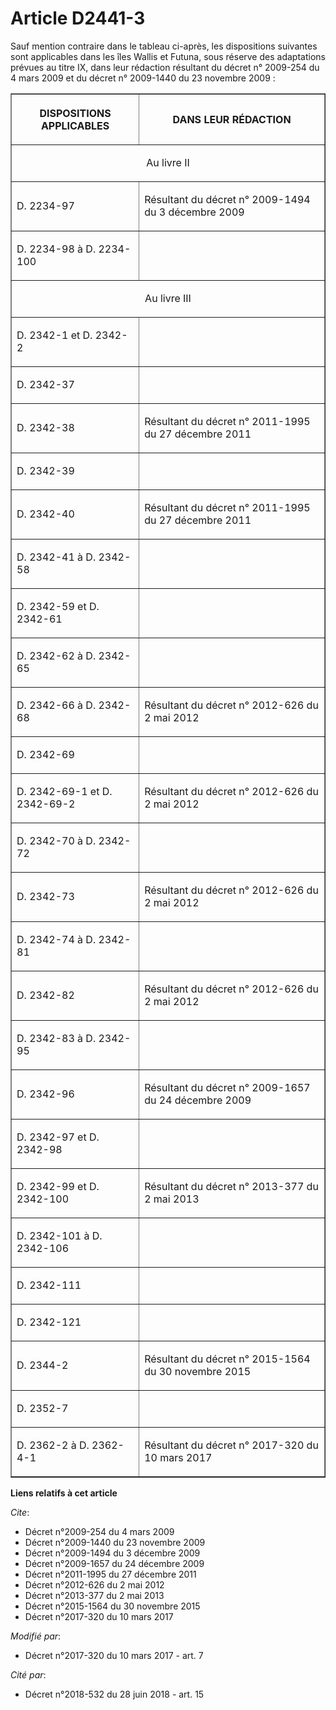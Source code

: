 # Article D2441-3

Sauf mention contraire dans le tableau ci-après, les dispositions suivantes sont applicables dans les îles Wallis et Futuna,
sous réserve des adaptations prévues au titre IX, dans leur rédaction résultant du  décret n° 2009-254 du 4 mars 2009  et du
décret n° 2009-1440 du 23 novembre 2009  :

<table border="1">
    <tbody>
      <tr>
        <th>

DISPOSITIONS APPLICABLES

</th>
        <th>

DANS LEUR RÉDACTION

</th>
      </tr>
      <tr>
        <td valign="middle" align="center" colspan="2">

Au livre II

</td>
      </tr>
      <tr>
        <td align="left" valign="middle">

D. 2234-97

</td>
        <td align="left" valign="middle">

Résultant du  décret n° 2009-1494 du 3 décembre 2009 

</td>
      </tr>
      <tr>
        <td valign="middle" align="left">

D. 2234-98 à D. 2234-100

</td>
        <td valign="middle" align="left">
      </td></tr>
      <tr>
        <td align="center" colspan="2" valign="middle">

Au livre III

</td>
      </tr>
      <tr>
        <td align="left" valign="middle">

D. 2342-1 et D. 2342-2

</td>
        <td valign="middle" align="left">
      </td></tr>
      <tr>
        <td align="left" valign="middle">

D. 2342-37

</td>
        <td valign="middle" align="left">
      </td></tr>
      <tr>
        <td valign="middle" align="left">

D. 2342-38

</td>
        <td valign="middle" align="left">

Résultant du  décret n° 2011-1995 du 27 décembre 2011 

</td>
      </tr>
      <tr>
        <td valign="middle" align="left">

D. 2342-39

</td>
        <td valign="middle" align="left">
      </td></tr>
      <tr>
        <td align="left" valign="middle">

D. 2342-40

</td>
        <td align="left" valign="middle">

Résultant du  décret n° 2011-1995 du 27 décembre 2011 

</td>
      </tr>
      <tr>
        <td align="left" valign="middle">

D. 2342-41 à D. 2342-58

</td>
        <td valign="middle" align="left">
      </td></tr>
      <tr>
        <td valign="middle" align="left">

D. 2342-59 et D. 2342-61

</td>
        <td valign="middle" align="left">
      </td></tr>
      <tr>
        <td valign="middle" align="left">

D. 2342-62 à D. 2342-65

</td>
        <td align="left" valign="middle">
      </td></tr>
      <tr>
        <td align="left" valign="middle">

D. 2342-66 à D. 2342-68

</td>
        <td valign="middle" align="left">

Résultant du  décret n° 2012-626 du 2 mai 2012 

</td>
      </tr>
      <tr>
        <td align="left" valign="middle">

D. 2342-69

</td>
        <td valign="middle" align="left">
      </td></tr>
      <tr>
        <td align="left" valign="middle">

D. 2342-69-1 et D. 2342-69-2

</td>
        <td valign="middle" align="left">

Résultant du  décret n° 2012-626 du 2 mai 2012 

</td>
      </tr>
      <tr>
        <td align="left" valign="middle">

D. 2342-70 à D. 2342-72

</td>
        <td valign="middle" align="left">
      </td></tr>
      <tr>
        <td align="left" valign="middle">

D. 2342-73

</td>
        <td align="left" valign="middle">

Résultant du  décret n° 2012-626 du 2 mai 2012 

</td>
      </tr>
      <tr>
        <td valign="middle" align="left">

D. 2342-74 à D. 2342-81

</td>
        <td valign="middle" align="left">
      </td></tr>
      <tr>
        <td align="left" valign="middle">

D. 2342-82

</td>
        <td valign="middle" align="left">

Résultant du  décret n° 2012-626 du 2 mai 2012 

</td>
      </tr>
      <tr>
        <td valign="middle" align="left">

D. 2342-83 à D. 2342-95

</td>
        <td align="left" valign="middle">
      </td></tr>
      <tr>
        <td align="left" valign="middle">

D. 2342-96

</td>
        <td align="left" valign="middle">

Résultant du  décret n° 2009-1657 du 24 décembre 2009 

</td>
      </tr>
      <tr>
        <td valign="middle" align="left">

D. 2342-97 et D. 2342-98

</td>
        <td align="left" valign="middle">
      </td></tr>
      <tr>
        <td valign="middle" align="left">

D. 2342-99 et D. 2342-100

</td>
        <td valign="middle" align="left">

Résultant du  décret n° 2013-377 du 2 mai 2013 

</td>
      </tr>
      <tr>
        <td valign="middle" align="left">

D. 2342-101 à D. 2342-106

</td>
        <td valign="middle" align="left">
      </td></tr>
      <tr>
        <td valign="middle" align="left">

D. 2342-111

</td>
        <td align="left" valign="middle">
      </td></tr>
      <tr>
        <td align="left" valign="middle">

D. 2342-121

</td>
        <td align="left" valign="middle">
      </td></tr>
      <tr>
        <td align="left" valign="middle">

D. 2344-2

</td>
        <td valign="middle" align="left">

Résultant du  décret n° 2015-1564 du 30 novembre 2015 

</td>
      </tr>
      <tr>
        <td align="left" valign="middle">

D. 2352-7

</td>
        <td valign="middle" align="left">
      </td></tr>
      <tr>
        <td align="left" valign="middle">

D. 2362-2 à D. 2362-4-1

</td>
        <td align="left" valign="middle">

Résultant du  décret n° 2017-320 du 10 mars 2017 </td>
      </tr>
    </tbody>
  </table>

**Liens relatifs à cet article**

_Cite_:

  - Décret n°2009-254 du 4 mars 2009
  - Décret n°2009-1440 du 23 novembre 2009
  - Décret n°2009-1494 du 3 décembre 2009
  - Décret n°2009-1657 du 24 décembre 2009
  - Décret n°2011-1995 du 27 décembre 2011
  - Décret n°2012-626 du 2 mai 2012
  - Décret n°2013-377 du 2 mai 2013
  - Décret n°2015-1564 du 30 novembre 2015
  - Décret n°2017-320 du 10 mars 2017

_Modifié par_:

  - Décret n°2017-320 du 10 mars 2017 - art. 7

_Cité par_:

  - Décret n°2018-532 du 28 juin 2018 - art. 15
